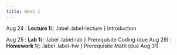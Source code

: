 ```yaml
---
title: Week 1
---
```


Aug 24
: **Lecture 1**{: .label .label-lecture } Introduction


Aug 25
: **Lab 1**{: .label .label-lab } Prerequisite Coding (due Aug 29)
: **Homework 1**{: .label .label-hw } Prerequisite Math (due Aug 31)
